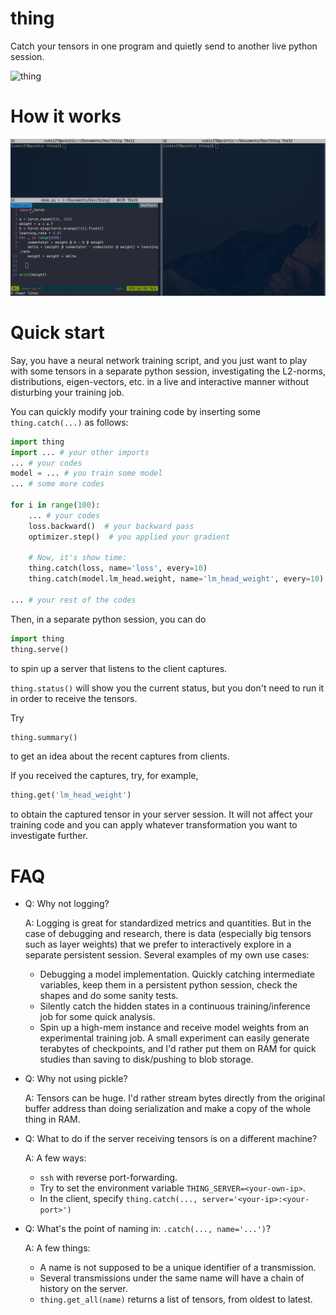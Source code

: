 # thing
Catch your tensors in one program and quietly send to another live python session.

![thing](https://upload.wikimedia.org/wikipedia/en/thumb/d/d0/Thing_%28The_Addams_Family%29.gif/375px-Thing_%28The_Addams_Family%29.gif)

# How it works
![thing_demo](assets/demo.gif)

# Quick start
Say, you have a neural network training script, and you just want to play with some tensors in a separate
python session, investigating the L2-norms, distributions, eigen-vectors, etc. in a live and interactive manner without
disturbing your training job.

You can quickly modify your training code by inserting some `thing.catch(...)` as follows:
```python
import thing
import ... # your other imports
... # your codes
model = ... # you train some model
... # some more codes

for i in range(100):
    ... # your codes
    loss.backward()  # your backward pass
    optimizer.step()  # you applied your gradient
    
    # Now, it's show time:
    thing.catch(loss, name='loss', every=10)
    thing.catch(model.lm_head.weight, name='lm_head_weight', every=10)

... # your rest of the codes
```

Then, in a separate python session, you can do
```python
import thing
thing.serve()
```
to spin up a server that listens to the client captures.

`thing.status()` will show you the current status, but you don't need to run it in order to receive the tensors.

Try
```python
thing.summary()
```
to get an idea about the recent captures from clients.

If you received the captures, try, for example,
```python
thing.get('lm_head_weight')
```
to obtain the captured tensor in your server session. It will not affect your training code and you can apply
whatever transformation you want to investigate further.


# FAQ
- Q: Why not logging?

  A: Logging is great for standardized metrics and quantities. But in the case of debugging and research, there is 
  data (especially big tensors such as layer weights) that we prefer to interactively explore in a separate persistent
  session.
  Several examples of my own use cases:

  - Debugging a model implementation. Quickly catching intermediate variables, keep them in a persistent python
    session, check the shapes and do some sanity tests.
  - Silently catch the hidden states in a continuous training/inference job for some quick analysis.
  - Spin up a high-mem instance and receive model weights from an experimental training job. A small experiment can
    easily generate terabytes of checkpoints, and I'd rather put them on RAM for quick studies than saving
    to disk/pushing to blob storage.
  
- Q: Why not using pickle?

  A: Tensors can be huge. I'd rather stream bytes directly from the original buffer address than doing serialization
  and make a copy of the whole thing in RAM.

- Q: What to do if the server receiving tensors is on a different machine?
  
  A: A few ways:

  - `ssh` with reverse port-forwarding.
  - Try to set the environment variable `THING_SERVER=<your-own-ip>`.
  - In the client, specify `thing.catch(..., server='<your-ip>:<your-port>')`

- Q: What's the point of naming in: `.catch(..., name='...')`?

  A: A few things:
  - A name is not supposed to be a unique identifier of a transmission.
  - Several transmissions under the same name will have a chain of history on the server.
  - `thing.get_all(name)` returns a list of tensors, from oldest to latest.